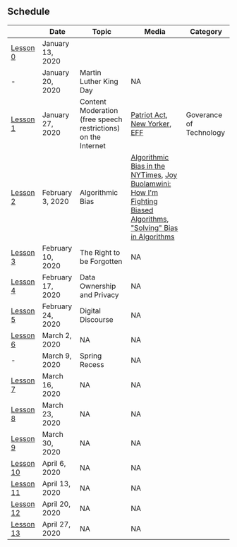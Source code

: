 ## Schedule 

| |Date | Topic | Media| Category|
|---	|---	|---	|---	| --- |
|[Lesson 0](lessons/lesson0.md)| January 13, 2020 |
|-| January 20, 2020 | Martin Luther King Day | NA |
|[Lesson 1](https://duckduckgo.com)| January 27, 2020 | Content Moderation (free speech restrictions)  on the Internet| [Patriot Act](https://www.youtube.com/watch?v=5CQ5-NMzG8s), [New Yorker](https://www.newyorker.com/news/q-and-a/the-underworld-of-online-content-moderation), [EFF](https://www.eff.org/deeplinks/2019/04/content-moderation-broken-let-us-count-ways)| Goverance of Technology |
|[Lesson 2](https://duckduckgo.com)| February 3, 2020 | Algorithmic Bias | [Algorithmic Bias in the NYTimes](https://www.nytimes.com/2019/12/06/business/algorithm-bias-fix.html), [Joy Buolamwini: How I'm Fighting Biased Algorithms](https://www.ted.com/talks/joy_buolamwini_how_i_m_fighting_bias_in_algorithms/transcript?language=en), ["Solving" Bias in Algorithms](https://onezero.medium.com/the-seductive-diversion-of-solving-bias-in-artificial-intelligence-890df5e5ef53)|
|[Lesson 3](https://duckduckgo.com)| February 10, 2020 | The Right to be Forgotten | NA |
|[Lesson 4](https://duckduckgo.com)| February 17, 2020 | Data Ownership and Privacy | NA |
|[Lesson 5](https://duckduckgo.com)| February 24, 2020 | Digital Discourse | NA |
|[Lesson 6](https://duckduckgo.com)| March 2, 2020 | NA | NA |
|-| March 9, 2020 | Spring Recess | NA |
|[Lesson 7](https://duckduckgo.com)| March 16, 2020 | NA | NA |
|[Lesson 8](https://duckduckgo.com)| March 23, 2020 | NA | NA |
|[Lesson 9](https://duckduckgo.com)| March 30, 2020 | NA | NA |
|[Lesson 10](https://duckduckgo.com)| April 6, 2020 | NA | NA |
|[Lesson 11](https://duckduckgo.com)| April 13, 2020 | NA | NA |
|[Lesson 12](https://duckduckgo.com)| April 20, 2020 | NA | NA |
|[Lesson 13](https://duckduckgo.com)| April 27, 2020 | NA | NA |
